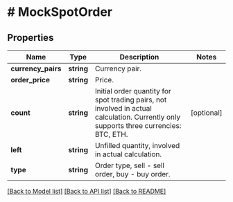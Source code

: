 # # MockSpotOrder

## Properties

Name | Type | Description | Notes
------------ | ------------- | ------------- | -------------
**currency_pairs** | **string** | Currency pair. | 
**order_price** | **string** | Price. | 
**count** | **string** | Initial order quantity for spot trading pairs, not involved in actual calculation.  Currently only supports three currencies: BTC, ETH. | [optional] 
**left** | **string** | Unfilled quantity, involved in actual calculation. | 
**type** | **string** | Order type, sell - sell order, buy - buy order. | 

[[Back to Model list]](../../README.md#documentation-for-models) [[Back to API list]](../../README.md#documentation-for-api-endpoints) [[Back to README]](../../README.md)
